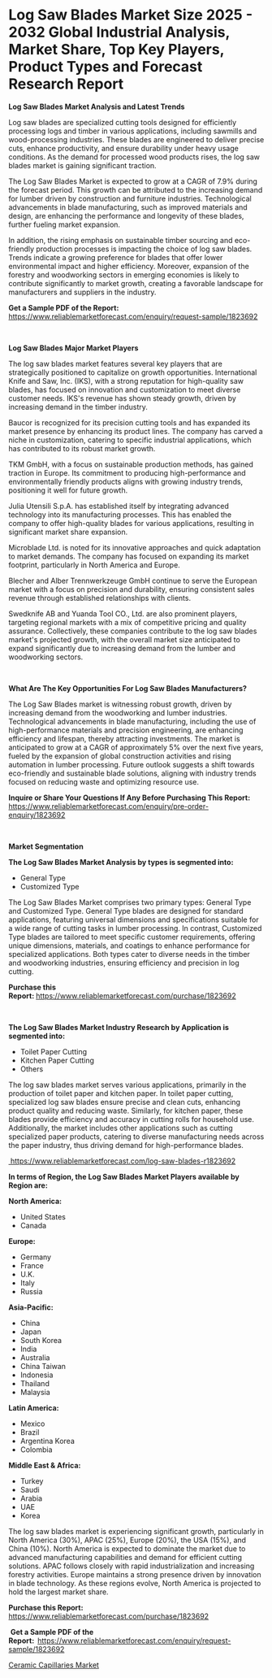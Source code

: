 <p><h1>Log Saw Blades Market Size 2025 - 2032 Global Industrial Analysis, Market Share, Top Key Players, Product Types and Forecast Research Report</h1></p><p><strong>Log Saw Blades Market Analysis and Latest Trends</strong></p>
<p><p>Log saw blades are specialized cutting tools designed for efficiently processing logs and timber in various applications, including sawmills and wood-processing industries. These blades are engineered to deliver precise cuts, enhance productivity, and ensure durability under heavy usage conditions. As the demand for processed wood products rises, the log saw blades market is gaining significant traction.</p><p>The Log Saw Blades Market is expected to grow at a CAGR of 7.9% during the forecast period. This growth can be attributed to the increasing demand for lumber driven by construction and furniture industries. Technological advancements in blade manufacturing, such as improved materials and design, are enhancing the performance and longevity of these blades, further fueling market expansion.</p><p>In addition, the rising emphasis on sustainable timber sourcing and eco-friendly production processes is impacting the choice of log saw blades. Trends indicate a growing preference for blades that offer lower environmental impact and higher efficiency. Moreover, expansion of the forestry and woodworking sectors in emerging economies is likely to contribute significantly to market growth, creating a favorable landscape for manufacturers and suppliers in the industry.</p></p>
<p><strong>Get a Sample PDF of the Report:&nbsp;</strong> <a href="https://www.reliablemarketforecast.com/enquiry/request-sample/1823692?utm_campaign=1141&utm_medium=2&utm_source=Github&utm_content=ia&utm_term=16022025&utm_id=log-saw-blades">https://www.reliablemarketforecast.com/enquiry/request-sample/1823692</a></p>
<p>&nbsp;</p>
<p><strong>Log Saw Blades Major Market Players</strong></p>
<p><p>The log saw blades market features several key players that are strategically positioned to capitalize on growth opportunities. International Knife and Saw, Inc. (IKS), with a strong reputation for high-quality saw blades, has focused on innovation and customization to meet diverse customer needs. IKS's revenue has shown steady growth, driven by increasing demand in the timber industry. </p><p>Baucor is recognized for its precision cutting tools and has expanded its market presence by enhancing its product lines. The company has carved a niche in customization, catering to specific industrial applications, which has contributed to its robust market growth.</p><p>TKM GmbH, with a focus on sustainable production methods, has gained traction in Europe. Its commitment to producing high-performance and environmentally friendly products aligns with growing industry trends, positioning it well for future growth. </p><p>Julia Utensili S.p.A. has established itself by integrating advanced technology into its manufacturing processes. This has enabled the company to offer high-quality blades for various applications, resulting in significant market share expansion.</p><p>Microblade Ltd. is noted for its innovative approaches and quick adaptation to market demands. The company has focused on expanding its market footprint, particularly in North America and Europe.</p><p>Blecher and Alber Trennwerkzeuge GmbH continue to serve the European market with a focus on precision and durability, ensuring consistent sales revenue through established relationships with clients.</p><p>Swedknife AB and Yuanda Tool CO., Ltd. are also prominent players, targeting regional markets with a mix of competitive pricing and quality assurance. Collectively, these companies contribute to the log saw blades market's projected growth, with the overall market size anticipated to expand significantly due to increasing demand from the lumber and woodworking sectors.</p></p>
<p>&nbsp;</p>
<p><strong>What Are The Key Opportunities For Log Saw Blades Manufacturers?</strong></p>
<p><p>The Log Saw Blades market is witnessing robust growth, driven by increasing demand from the woodworking and lumber industries. Technological advancements in blade manufacturing, including the use of high-performance materials and precision engineering, are enhancing efficiency and lifespan, thereby attracting investments. The market is anticipated to grow at a CAGR of approximately 5% over the next five years, fueled by the expansion of global construction activities and rising automation in lumber processing. Future outlook suggests a shift towards eco-friendly and sustainable blade solutions, aligning with industry trends focused on reducing waste and optimizing resource use.</p></p>
<p><strong>Inquire or Share Your Questions If Any Before Purchasing This Report:</strong> <a href="https://www.reliablemarketforecast.com/enquiry/pre-order-enquiry/1823692?utm_campaign=1141&utm_medium=2&utm_source=Github&utm_content=ia&utm_term=16022025&utm_id=log-saw-blades">https://www.reliablemarketforecast.com/enquiry/pre-order-enquiry/1823692</a></p>
<p>&nbsp;</p>
<p><strong>Market Segmentation</strong></p>
<p><strong>The Log Saw Blades Market Analysis by types is segmented into:</strong></p>
<p><ul><li>General Type</li><li>Customized Type</li></ul></p>
<p><p>The Log Saw Blades Market comprises two primary types: General Type and Customized Type. General Type blades are designed for standard applications, featuring universal dimensions and specifications suitable for a wide range of cutting tasks in lumber processing. In contrast, Customized Type blades are tailored to meet specific customer requirements, offering unique dimensions, materials, and coatings to enhance performance for specialized applications. Both types cater to diverse needs in the timber and woodworking industries, ensuring efficiency and precision in log cutting.</p></p>
<p><strong>Purchase this Report:&nbsp;</strong><a href="https://www.reliablemarketforecast.com/purchase/1823692?utm_campaign=1141&utm_medium=2&utm_source=Github&utm_content=ia&utm_term=16022025&utm_id=log-saw-blades">https://www.reliablemarketforecast.com/purchase/1823692</a></p>
<p>&nbsp;</p>
<p><strong>The Log Saw Blades Market Industry Research by Application is segmented into:</strong></p>
<p><ul><li>Toilet Paper Cutting</li><li>Kitchen Paper Cutting</li><li>Others</li></ul></p>
<p><p>The log saw blades market serves various applications, primarily in the production of toilet paper and kitchen paper. In toilet paper cutting, specialized log saw blades ensure precise and clean cuts, enhancing product quality and reducing waste. Similarly, for kitchen paper, these blades provide efficiency and accuracy in cutting rolls for household use. Additionally, the market includes other applications such as cutting specialized paper products, catering to diverse manufacturing needs across the paper industry, thus driving demand for high-performance blades.</p></p>
<p><a href="https://www.reliablemarketforecast.com/log-saw-blades-r1823692?utm_campaign=1141&utm_medium=2&utm_source=Github&utm_content=ia&utm_term=16022025&utm_id=log-saw-blades">&nbsp;https://www.reliablemarketforecast.com/log-saw-blades-r1823692</a></p>
<p><strong>In terms of Region, the Log Saw Blades Market Players available by Region are:</strong></p>
<p>
    <p> <strong> North America: </strong>
        <ul>
            <li>United States</li>
            <li>Canada</li>
        </ul>
        </p> 
    <p> <strong> Europe: </strong>
        <ul>
            <li>Germany</li>
            <li>France</li>
            <li>U.K.</li>
            <li>Italy</li>
            <li>Russia</li>
        </ul>
        </p> 
    <p> <strong> Asia-Pacific: </strong>
        <ul>
            <li>China</li>
            <li>Japan</li>
            <li>South Korea</li>
            <li>India</li>
            <li>Australia</li>
            <li>China Taiwan</li>
            <li>Indonesia</li>
            <li>Thailand</li>
            <li>Malaysia</li>
        </ul>
        </p> 
    <p> <strong> Latin America: </strong>
        <ul>
            <li>Mexico</li>
            <li>Brazil</li>
            <li>Argentina Korea</li>
            <li>Colombia</li>
        </ul>
        </p> 
    <p> <strong> Middle East & Africa: </strong>
        <ul>
            <li>Turkey</li>
            <li>Saudi</li>
            <li>Arabia</li>
            <li>UAE</li>
            <li>Korea</li>
        </ul>
    </p>
    </p>
<p><p>The log saw blades market is experiencing significant growth, particularly in North America (30%), APAC (25%), Europe (20%), the USA (15%), and China (10%). North America is expected to dominate the market due to advanced manufacturing capabilities and demand for efficient cutting solutions. APAC follows closely with rapid industrialization and increasing forestry activities. Europe maintains a strong presence driven by innovation in blade technology. As these regions evolve, North America is projected to hold the largest market share.</p></p>
<p><strong>Purchase this Report: </strong><a href="https://www.reliablemarketforecast.com/purchase/1823692?utm_campaign=1141&utm_medium=2&utm_source=Github&utm_content=ia&utm_term=16022025&utm_id=log-saw-blades">https://www.reliablemarketforecast.com/purchase/1823692</a></p>
<p>&nbsp;<strong>Get a Sample PDF of the Report:&nbsp;&nbsp;</strong><a href="https://www.reliablemarketforecast.com/enquiry/request-sample/1823692?utm_campaign=1141&utm_medium=2&utm_source=Github&utm_content=ia&utm_term=16022025&utm_id=log-saw-blades">https://www.reliablemarketforecast.com/enquiry/request-sample/1823692</a></p>
<p><strong></strong></p>
<p><p><a href="https://github.com/FassouRP/Market-Research-Report-List-7/blob/main/ceramic-capillaries-market.md?utm_campaign=1141&utm_medium=2&utm_source=Github&utm_content=ia&utm_term=16022025&utm_id=log-saw-blades">Ceramic Capillaries Market</a></p></p>
